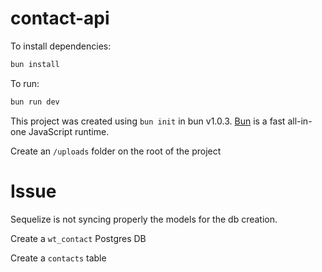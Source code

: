 # contact-api

To install dependencies:

```bash
bun install
```

To run:

```bash
bun run dev
```

This project was created using `bun init` in bun v1.0.3. [Bun](https://bun.sh) is a fast all-in-one JavaScript runtime.

Create an `/uploads` folder on the root of the project

# Issue

Sequelize is not syncing properly the models for the db creation.


Create a `wt_contact` Postgres DB 

Create a `contacts` table





